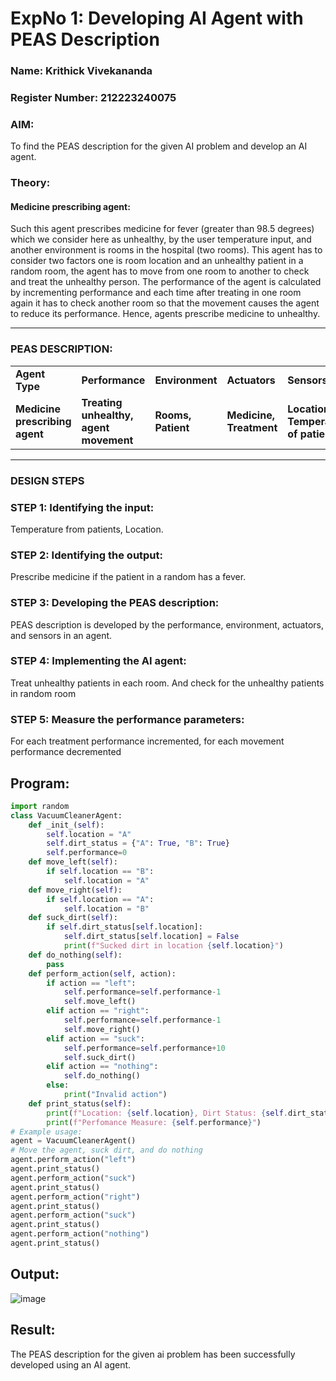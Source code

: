 <h1>ExpNo 1: Developing AI Agent with PEAS Description</h1>
<h3>Name: Krithick Vivekananda </h3>
<h3>Register Number: 212223240075</h3>

<h3>AIM:</h3>
<p>To find the PEAS description for the given AI problem and develop an AI agent.</p>
<h3>Theory:</h3>
<h4>Medicine prescribing agent:</h4>
<p>Such this agent prescribes medicine for fever (greater than 98.5 degrees) which we consider here as unhealthy, by the user temperature input, and another environment is rooms in the hospital (two rooms). This agent has to consider two factors one is room location and an unhealthy patient in a random room, the agent has to move from one room to another to check and treat the unhealthy person. The performance of the agent is calculated by incrementing performance and each time after treating in one room again it has to check another room so that the movement causes the agent to reduce its performance. Hence, agents prescribe medicine to unhealthy.</p>
<hr>
<h3>PEAS DESCRIPTION:</h3>
<table>
  <tr>
    <td><strong>Agent Type</strong></td>
    <td><strong>Performance</strong></td>
     <td><strong>Environment</strong></td>
    <td><strong>Actuators</strong></td>
    <td><strong>Sensors</strong></td>
  </tr>
    <tr>
    <td><strong>Medicine prescribing agent</strong></td>
    <td><strong>Treating unhealthy, agent movement</strong></td>
     <td><strong>Rooms, Patient</strong></td>
    <td><strong>Medicine, Treatment</strong></td>
    <td><strong>Location, Temperature of patient</strong></td>
  </tr>
</table>
<hr>
<H3>DESIGN STEPS</H3>
<h3>STEP 1: Identifying the input:</h3>
<p>Temperature from patients, Location.</p>
<h3>STEP 2: Identifying the output:</h3>
<p>Prescribe medicine if the patient in a random has a fever.</p>
<h3>STEP 3: Developing the PEAS description:</h3>
<p>PEAS description is developed by the performance, environment, actuators, and sensors in an agent.</p>
<h3>STEP 4: Implementing the AI agent:</h3>
<p>Treat unhealthy patients in each room. And check for the unhealthy patients in random room</p>
<h3>STEP 5: Measure the performance parameters:</h3>
<p>For each treatment performance incremented, for each movement performance decremented</p>

## Program:
```python
import random
class VacuumCleanerAgent:
    def _init_(self):
        self.location = "A"  
        self.dirt_status = {"A": True, "B": True}  
        self.performance=0
    def move_left(self): 
        if self.location == "B":
            self.location = "A"
    def move_right(self):
        if self.location == "A":
            self.location = "B"
    def suck_dirt(self): 
        if self.dirt_status[self.location]:
            self.dirt_status[self.location] = False
            print(f"Sucked dirt in location {self.location}")
    def do_nothing(self): 
        pass
    def perform_action(self, action): 
        if action == "left":
            self.performance=self.performance-1
            self.move_left()
        elif action == "right":
            self.performance=self.performance-1
            self.move_right()
        elif action == "suck":
            self.performance=self.performance+10
            self.suck_dirt()
        elif action == "nothing":
            self.do_nothing()
        else:
            print("Invalid action")
    def print_status(self): 
        print(f"Location: {self.location}, Dirt Status: {self.dirt_status}, ",end="")
        print(f"Perfomance Measure: {self.performance}")
# Example usage:
agent = VacuumCleanerAgent()
# Move the agent, suck dirt, and do nothing
agent.perform_action("left")
agent.print_status()
agent.perform_action("suck")
agent.print_status()
agent.perform_action("right")
agent.print_status()
agent.perform_action("suck")
agent.print_status()
agent.perform_action("nothing")
agent.print_status()
```
## Output:
![image](https://github.com/user-attachments/assets/92464a8c-e267-4f3e-88fc-728c2402965a)
## Result:
The PEAS description for the given ai problem has been successfully developed using an AI agent.
